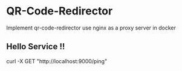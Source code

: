 # QR-Code-Redirector
Implement qr-code-redirector use nginx as a proxy server in docker

## Hello Service !!
curl -X GET "http://localhost:9000/ping"
